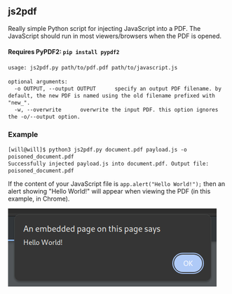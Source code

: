 ## js2pdf

Really simple Python script for injecting JavaScript into a PDF. The JavaScript should run in most viewers/browsers when the PDF is opened.

#### Requires PyPDF2: ``pip install pypdf2``

```
usage: js2pdf.py path/to/pdf.pdf path/to/javascript.js

optional arguments:
  -o OUTPUT, --output OUTPUT      specify an output PDF filename. by default, the new PDF is named using the old filename prefixed with "new_".
  -w, --overwrite      overwrite the input PDF. this option ignores the -o/--output option.
```

### Example

```
[will@will]$ python3 js2pdf.py document.pdf payload.js -o poisoned_document.pdf
Successfully injected payload.js into document.pdf. Output file: poisoned_document.pdf
```

If the content of your JavaScript file is ``app.alert("Hello World!");`` then an alert showing "Hello World!" will appear when viewing the PDF (in this example, in Chrome).

![example image](alert.png)
